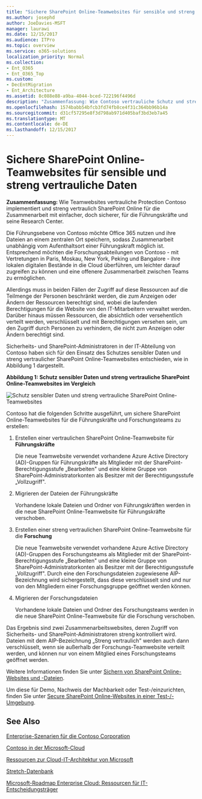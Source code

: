 ```yaml
---
title: "Sichere SharePoint Online-Teamwebsites für sensible und streng vertrauliche Daten"
ms.author: josephd
author: JoeDavies-MSFT
manager: laurawi
ms.date: 12/15/2017
ms.audience: ITPro
ms.topic: overview
ms.service: o365-solutions
localization_priority: Normal
ms.collection:
- Ent_O365
- Ent_O365_Top
ms.custom:
- DecEntMigration
- Ent_Architecture
ms.assetid: 8c088e88-a9ba-4044-bced-722196f4496d
description: "Zusammenfassung: Wie Contoso vertrauliche Schutz und streng vertraulich SharePoint Online Teamwebsites für einfachere implementiert, zentriert noch sichere Zusammenarbeit für die Führungskräfte und seine Research."
ms.openlocfilehash: 1574babb54bfcb3fd74fb8ce4f31c364bb96b14a
ms.sourcegitcommit: d31cf57295e8f3d798ab971d405baf3bd3eb7a45
ms.translationtype: MT
ms.contentlocale: de-DE
ms.lasthandoff: 12/15/2017
---
```

# <a name="secure-sharepoint-online-team-sites-for-sensitive-and-highly-confidential-assets"></a>Sichere SharePoint Online-Teamwebsites für sensible und streng vertrauliche Daten

 **Zusammenfassung:** Wie Teamwebsites vertrauliche Protection Contoso implementiert und streng vertraulich SharePoint Online für die Zusammenarbeit mit einfacher, doch sicherer, für die Führungskräfte und seine Research Center.
  
Die Führungsebene von Contoso möchte Office 365 nutzen und ihre Dateien an einem zentralen Ort speichern, sodass Zusammenarbeit unabhängig vom Aufenthaltsort einer Führungskraft möglich ist. Entsprechend möchten die Forschungsabteilungen von Contoso - mit Vertretungen in Paris, Moskau, New York, Peking und Bangalore - ihre lokalen digitalen Bestände in die Cloud überführen, um leichter darauf zugreifen zu können und eine offenere Zusammenarbeit zwischen Teams zu ermöglichen.
  
Allerdings muss in beiden Fällen der Zugriff auf diese Ressourcen auf die Teilmenge der Personen beschränkt werden, die zum Anzeigen oder Ändern der Ressourcen berechtigt sind, wobei die laufenden Berechtigungen für die Website von den IT-Mitarbeitern verwaltet werden. Darüber hinaus müssen Ressourcen, die absichtlich oder versehentlich verteilt werden, verschlüsselt und mit Berechtigungen versehen sein, um den Zugriff durch Personen zu verhindern, die nicht zum Anzeigen oder Ändern berechtigt sind.
  
Sicherheits- und SharePoint-Administratoren in der IT-Abteilung von Contoso haben sich für den Einsatz des Schutzes sensibler Daten und streng vertraulicher SharePoint Online-Teamwebsites entschieden, wie in Abbildung 1 dargestellt.
  
**Abbildung 1: Schutz sensibler Daten und streng vertrauliche SharePoint Online-Teamwebsites im Vergleich**

![Schutz sensibler Daten und streng vertrauliche SharePoint Online-Teamwebsites](images/Contoso_Poster/SP_Solution.png)
  
Contoso hat die folgenden Schritte ausgeführt, um sichere SharePoint Online-Teamwebsites für die Führungskräfte und Forschungsteams zu erstellen:
  
1. Erstellen einer vertraulichen SharePoint Online-Teamwebsite für **Führungskräfte**
    
    Die neue Teamwebsite verwendet vorhandene Azure Active Directory (AD)-Gruppen für Führungskräfte als Mitglieder mit der SharePoint-Berechtigungsstufe „Bearbeiten" und eine kleine Gruppe von SharePoint-Administratorkonten als Besitzer mit der Berechtigungsstufe „Vollzugriff".
    
2. Migrieren der Dateien der Führungskräfte
    
    Vorhandene lokale Dateien und Ordner von Führungskräften werden in die neue SharePoint Online-Teamwebsite für Führungskräfte verschoben.
    
3. Erstellen einer streng vertraulichen SharePoint Online-Teamwebsite für die **Forschung**
    
    Die neue Teamwebsite verwendet vorhandene Azure Active Directory (AD)-Gruppen des Forschungsteams als Mitglieder mit der SharePoint-Berechtigungsstufe „Bearbeiten" und eine kleine Gruppe von SharePoint-Administratorkonten als Besitzer mit der Berechtigungsstufe „Vollzugriff". Durch eine den Forschungsdateien zugewiesene AIP-Bezeichnung wird sichergestellt, dass diese verschlüsselt sind und nur von den Mitgliedern einer Forschungsgruppe geöffnet werden können.
    
4. Migrieren der Forschungsdateien
    
    Vorhandene lokale Dateien und Ordner des Forschungsteams werden in die neue SharePoint Online-Teamwebsite für die Forschung verschoben.
    
Das Ergebnis sind zwei Zusammenarbeitswebsites, deren Zugriff von Sicherheits- und SharePoint-Administratoren streng kontrolliert wird. Dateien mit dem AIP-Bezeichnung „Streng vertraulich" werden auch dann verschlüsselt, wenn sie außerhalb der Forschungs-Teamwebsite verteilt werden, und können nur von einem Mitglied eines Forschungsteams geöffnet werden.
  
Weitere Informationen finden Sie unter [Sichern von SharePoint Online-Websites und -Dateien](https://docs.microsoft.com/microsoft-365-enterprise/secure-sharepoint-online-sites-and-files).
  
 Um diese für Demo, Nachweis der Machbarkeit oder Test-/einzurichten, finden Sie unter [Secure SharePoint Online-Websites in einer Test-/-Umgebung](https://docs.microsoft.com/microsoft-365-enterprise/secure-sharepoint-online-sites-dev-test).
  
## <a name="see-also"></a>See Also

[Enterprise-Szenarien für die Contoso Corporation](enterprise-scenarios-for-the-contoso-corporation.md)
  
[Contoso in der Microsoft-Cloud](contoso-in-the-microsoft-cloud.md)
  
[Ressourcen zur Cloud-IT-Architektur von Microsoft](microsoft-cloud-it-architecture-resources.md)

[Stretch-Datenbank](https://msdn.microsoft.com/library/dn935011.aspx)
  
[Microsoft-Roadmap Enterprise Cloud: Ressourcen für IT-Entscheidungsträger](https://sway.com/FJ2xsyWtkJc2taRD)





